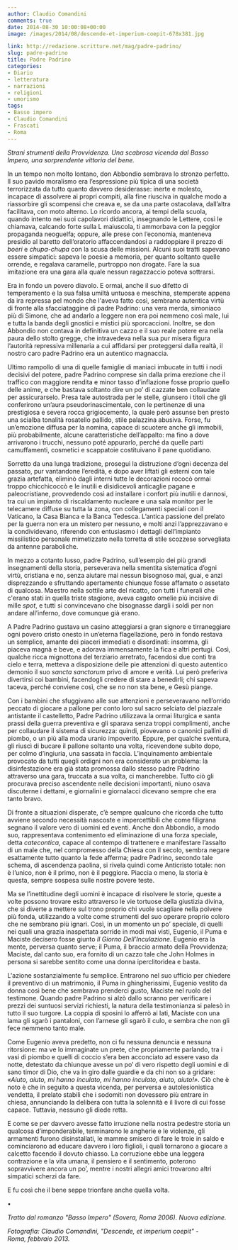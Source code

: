 ```yaml
---
author: Claudio Comandini
comments: true
date: 2014-08-30 10:00:08+00:00
image: /images/2014/08/descende-et-imperium-coepit-678x381.jpg

link: http://redazione.scritture.net/mag/padre-padrino/
slug: padre-padrino
title: Padre Padrino
categories:
- Diario
- letteratura
- narrazioni
- religioni
- umorismo
tags:
- Basso impero
- Claudio Comandini
- Frascati
- Roma
---
```


_Strani strumenti della Provvidenza. Una scabrosa vicenda dal Basso Impero, una sorprendente vittoria del bene._



In un tempo non molto lontano, don Abbondio sembrava lo stronzo perfetto. Il suo pavido moralismo era l’espressione più tipica di una società terrorizzata da tutto quanto davvero desiderasse: inerte e molesto, incapace di assolvere ai propri compiti, alla fine riusciva in qualche modo a riassorbire gli scompensi che creava e, se da una parte ostacolava, dall’altra facilitava, con moto alterno. Lo ricordo ancora, ai tempi della scuola, quando intento nei suoi capolavori didattici, insegnando le Lettere, così le chiamava, calcando forte sulla L maiuscola, ti ammorbava con la peggior propaganda neoguelfa; oppure, alle prese con l’economia, manteneva presidio al baretto dell’oratorio affaccendandosi a raddoppiare il prezzo di _boeri_ e _chupa-chupa_ con la scusa delle missioni. Alcuni suoi tratti sapevano essere simpatici: sapeva le poesie a memoria, per quanto soltanto quelle orrende, e regalava caramelle, purtroppo non drogate. Fare la sua imitazione era una gara alla quale nessun ragazzaccio poteva sottrarsi.

Era in fondo un povero diavolo. E ormai, anche il suo difetto di temperamento e la sua falsa umiltà untuosa e meschina, stemperate appena da ira repressa pel mondo che l'aveva fatto così, sembrano autentica virtù di fronte alla sfacciataggine di padre Padrino: una vera merda, simoniaco più di Simone, che ad andarlo a leggere non era poi nemmeno così male, lui e tutta la banda degli gnostici e mistici più sporcaccioni. Inoltre, se don Abbondio non contava in definitiva un cazzo e il suo reale potere era nella paura dello stolto gregge, che intravedeva nella sua pur misera figura l’autorità repressiva millenaria a cui affidarsi per proteggersi dalla realtà, il nostro caro padre Padrino era un autentico magnaccia.

Ultimo rampollo di una di quelle famiglie di maniaci imbucate in tutti i nodi decisivi del potere, padre Padrino comprese sin dalla prima erezione che il traffico con maggiore rendita e minor tasso d’inflazione fosse proprio quello delle anime, e che bastava soltanto dire un po’ di cazzate ben collaudate per assicurarselo. Presa tale autostrada per le stelle, giunsero i titoli che gli conferirono un’aura pseudorinascimentale, con le pertinenze di una prestigiosa e severa rocca grigiocemento, la quale però assunse ben presto una scialba tonalità rosatello pallido, stile palazzina abusiva. Forse, fu un’emozione diffusa per la nomina, capace di scuotere anche gli immobili, più probabilmente, alcune caratteristiche dell’appalto: ma fino a dove arrivarono i trucchi, nessuno poté appurarlo, perché da quelle parti camuffamenti, cosmetici e scappatoie costituivano il pane quotidiano.

Sorretto da una lunga tradizione, proseguì la distruzione d’ogni decenza del passato, pur vantandone l’eredità, e dopo aver liftati gli esterni con tale grazia artefatta, eliminò dagli interni tutte le decorazioni rococò ormai troppo chicchìcoccò e le inutili e disidicevoli anticaglie pagane e paleocristiane, provvedendo così ad installare i confort più inutili e dannosi, tra cui un impianto di riscaldamento nucleare e una sala monitor per le telecamere diffuse su tutta la zona, con collegamenti speciali con il Vaticano, la Casa Bianca e la Banca Tedesca. L’antica passione del prelato per la guerra non era un mistero per nessuno, e molti anzi l’apprezzavano e la condividevano, riferendo con entusiasmo i dettagli dell’impianto missilistico personale mimetizzato nella torretta di stile scozzese sorvegliata da antenne paraboliche.

In mezzo a cotanto lusso, padre Padrino, sull’esempio dei più grandi insegnamenti della storia, perseverava nella smentita sistematica d’ogni virtù, cristiana e no, senza aiutare mai nessun bisognoso mai, guai, e anzi disprezzando e sfruttando apertamente chiunque fosse affamato o assetato di qualcosa. Maestro nella sottile arte del ricatto, con tutti i funerali che c'erano stati in quella triste stagione, aveva cagato omelie più incisive di mille _spot_, e tutti si convincevano che bisognasse dargli i soldi per non andare all’inferno, dove comunque già erano.

A Padre Padrino gustava un casino atteggiarsi a gran signore e tirraneggiare ogni povero cristo onesto in un’eterna flagellazione, però in fondo restava un semplice, amante dei piaceri immediati e disordinati: insomma, gli piaceva magnà e beve, e adorava immensamente la fica e altri pertugi. Così, qualche ricca mignottona del terziario arretrato, facendosi due conti tra cielo e terra, metteva a disposizione delle pie attenzioni di questo autentico demonio il suo _sancta sanctorum_ privo di amore e verità. Lui però preferiva divertirsi coi bambini, facendogli credere di stare a benedirli; chi sapeva taceva, perché conviene così, che se no non sta bene, e Gesù piange.

Con i bambini che sfuggivano alle sue attenzioni e perseveravano nell’orrido peccato di giocare a pallone per conto loro sul sacro selciato del piazzale antistante il castelletto, Padre Padrino utilizzava la ormai liturgica e santa prassi della guerra preventiva e gli sparava senza troppi complimenti, anche per collaudare il sistema di sicurezza: quindi, piovevano o canonici pallini di piombo, o un più alla moda uranio impoverito. Eppure, per qualche sventura, gli riuscì di bucare il pallone soltanto una volta, ricevendone subito dopo, per colmo d’ingiuria, una sassata in faccia. L’inquinamento ambientale provocato da tutti quegli ordigni non era considerato un problema: la disinfestazione era già stata promossa dallo stesso padre Padrino attraverso una gara, truccata a sua volta, ci mancherebbe. Tutto ciò gli procurava preciso ascendente nelle decisioni importanti, niuno osava discuterne i dettami, e giornalini e giornalacci dicevano sempre che era tanto bravo.

Di fronte a situazioni disperate, c’è sempre qualcuno che ricorda che tutto avviene secondo necessità nascoste e impercettibili che come filigrana segnano il valore vero di uomini ed eventi. Anche don Abbondio, a modo suo, rappresentava contenimento ed eliminazione di una forza speciale, detta _catecontica_, capace al contempo di trattenere e manifestare l’assalto di un male che, nel compromesso della Chiesa con il secolo, sembra negare esattamente tutto quanto la fede afferma; padre Padrino, secondo tale schema, di ascendenza paolina, si rivela quindi come Anticristo totale: non è l’unico, non è il primo, non è il peggiore. Piaccia o meno, la storia è questa, sempre sospesa sulle nostre povere teste.

Ma se l’inettitudine degli uomini è incapace di risolvere le storie, queste a volte possono trovare esito attraverso le vie tortuose della giustizia divina, che si diverte a mettere sul trono proprio chi vuole scagliare nella polvere più fonda, utilizzando a volte come strumenti del suo operare proprio coloro che ne sembrano più ignari. Così, in un momento un po’ speciale, di quelli nei quali una grazia inaspettata sorride in modi mai visti, Eugenio, il Puma e Maciste decisero fosse giunto _Il Giorno Dell’Inculazione_. Eugenio era la mente, perversa quanto serve; il Puma, il braccio armato della Provvidenza; Maciste, dal canto suo, era fornito di un cazzo tale che John Holmes in persona si sarebbe sentito come una donna iperclitoridea e basta.

L'azione sostanzialmente fu semplice. Entrarono nel suo ufficio per chiedere il preventivo di un matrimonio, il Puma in ghingherissimi, Eugenio vestito da donna così bene che sembrava prenderci gusto, Maciste nel ruolo del testimone. Quando padre Padrino si alzò dallo scranno per verificare i prezzi dei suntuosi servizi richiesti, la natura della testimonianza si palesò in tutto il suo turgore. La coppia di sposini lo afferrò ai lati, Maciste con una lama gli sgarò i pantaloni, con l’arnese gli sgarò il culo, e sembra che non gli fece nemmeno tanto male.

Come Eugenio aveva predetto, non ci fu nessuna denuncia e nessuna ritorsione: ma ve lo immaginate un prete, che propriamente parlando, tra i vasi di piombo e quelli di coccio s’era ben acconciato ad essere vaso da notte, detestato da chiunque avesse un po’ di vero rispetto degli uomini e di sano timor di Dio, che va in giro dalle guardie e da chi non so a gridare: _«Aiuto, aiuto, mi hanno inculato, mi hanno inculato, aiuto, aiuto!»_. Ciò che è noto è che in seguito a questa vicenda, per perversa e autolesionistica vendetta, il prelato stabilì che i sodomiti non dovessero più entrare in chiesa, annunciando la delibera con tutta la solennità e il livore di cui fosse capace. Tuttavia, nessuno gli diede retta.

E come se per davvero avesse fatto irruzione nella nostra pedestre storia un qualcosa d’imponderabile, terminarono le angherie e le violenze, gli armamenti furono disinstallati, le mamme smisero di fare le troie in saldo e cominciarono ad educare davvero i loro figlioli, i quali tornarono a giocare a calcetto facendo il dovuto chiasso. La corruzione ebbe una leggera contrazione e la vita umana, il pensiero e il sentimento, poterono sopravvivere ancora un po’, mentre i nostri allegri amici trovarono altri simpatici scherzi da fare.

E fu così che il bene seppe trionfare anche quella volta.

•

_Tratto dal romanzo "Basso Impero" (Sovera, Roma 2006). Nuova edizione._

_Fotografia: Claudio Comandini, "Descende, et imperium coepit" - Roma, febbraio 2013._
